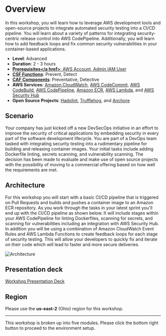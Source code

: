 # Overview

In this workshop, you will learn how to leverage AWS development tools and open-source projects to integrate automated security testing into a CI/CD pipeline. You will learn about a variety of patterns for integrating security-centric release control into AWS CodePipeline. Additionally, you will learn how to add feedback loops and fix common security vulnerabilities in your container-based applications.

* **Level**: Advanced
* **Duration**: 2 - 3 hours
* **<a href="https://awssecworkshops.com/getting-started/" target="_blank">Prerequisites</a href>**: AWS Account, Admin IAM User
* **<a href="https://www.nist.gov/cyberframework/online-learning/components-framework" target="_blank">CSF Functions</a>**: Prevent, Detect
* **<a href="https://d0.awsstatic.com/whitepapers/AWS_CAF_Security_Perspective.pdf" target="_blank">CAF Components</a>**: Preventative, Detective
* **AWS Services**: <a href="https://aws.amazon.com/cloudwatch/" target="_blank">Amazon CloudWatch</a>, <a href="https://aws.amazon.com/codecommit/" target="_blank">AWS CodeCommit</a>, <a href="https://aws.amazon.com/codebuild/" target="_blank">AWS CodeBuild</a>, <a href="https://aws.amazon.com/codepipeline/" target="_blank">AWS CodePipeline</a>, <a href="https://aws.amazon.com/ecr/" target="_blank">Amazon ECR</a>, <a href="https://aws.amazon.com/lambda/" target="_blank">AWS Lambda</a>, and <a href="https://aws.amazon.com/security-hub/ " target="_blank">AWS Security Hub</a>
* **Open Source Projects**: <a href="https://github.com/hadolint/hadolint" target="_blank">Hadolint</a>, <a href="https://github.com/dxa4481/truffleHog" target="_blank">Trufflehog</a>, and <a href="https://anchore.com/opensource/" target="_blank">Anchore</a>

## Scenario

Your company has just kicked off a new DevSecOps initiative in an effort to improve the security of critical applications by embedding security in every part of the software development lifecycle.  You are part of a DevOps team tasked with integrating security testing into a rudimentary pipeline for building and releasing container images.  Your initial tasks include adding Dockerfile linting, secrets scanning, and vulnerability scanning.  The decision has been made to evaluate and make use of open source projects with the possibility of moving to a commercial offering based on how well the requirements are met. 

## Architecture

For this workshop you will start with a basic CI/CD pipeline that is triggered on Pull Requests and builds and pushes a container image to an Amazon ECR repository.  As you work through the tasks in your latest sprint you'll end up with the CI/CD pipeline as shown below.  It will include stages within your AWS CodePipeline for linting Dockerfiles, scanning for secrets, and scanning for vulnerabilities including an integration with AWS Security Hub.  In addition you will be using a combination of Amazon CloudWatch Event Rules and AWS Lambda Functions to create feedback loops for each stage of security testing.  This will allow your developers to quickly fix and iterate on their code which will lead to faster and more secure deliveries.

![Architecture](./images/diagram-basic-arch.png "Pipeline Architecture")

## Presentation deck

[Workshop Presentation Deck](./container-devsecops-presentation-101701.pdf)

## Region

Please use the **us-east-2** (Ohio) region for this workshop.

---

This workshop is broken up into five modules.  Please click the bottom right button to proceed to the environment setup.